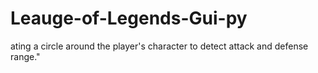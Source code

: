 # Leauge-of-Legends-Gui-py
ating a circle around the player's character to detect attack and defense range."
